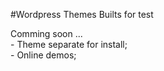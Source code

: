 #Wordpress Themes Builts for test

Comming soon ... <br />
    - Theme separate for install;<br />
    - Online demos;<br />
    